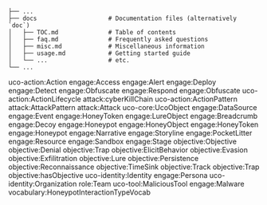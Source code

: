     ├── ...
    ├── docs                    # Documentation files (alternatively `doc`)
    │   ├── TOC.md              # Table of contents
    │   ├── faq.md              # Frequently asked questions
    │   ├── misc.md             # Miscellaneous information
    │   ├── usage.md            # Getting started guide
    │   └── ...                 # etc.
    └── ...


uco-action:Action
    engage:Access
    engage:Alert
    engage:Deploy
    engage:Detect
    engage:Obfuscate
    engage:Respond
    engage:Obfuscate
uco-action:ActionLifecycle
    attack:cyberKillChain
uco-action:ActionPattern
attack:AttackPattern
attack:Attack
uco-core:UcoObject
engage:DataSource
engage:Event
engage:HoneyToken
engage:LureObject
engage:Breadcrumb
engage:Decoy
engage:Honeypot
engage:HoneyObject
engage:HoneyToken
engage:Honeypot
engage:Narrative
engage:Storyline
engage:PocketLitter
engage:Resource
engage:Sandbox
engage:Stage
objective:Objective
objective:Denial
objective:Trap
objective:ElicitBehavior
objective:Evasion
objective:Exfilitration
objective:Lure
objective:Persistence
objective:Reconnaissance
objective:TimeSink
objective:Track
objective:Trap
objective:hasObjective
uco-identity:Identity
engage:Persona
uco-identity:Organization
role:Team
uco-tool:MaliciousTool
engage:Malware
vocabulary:HoneypotInteractionTypeVocab
